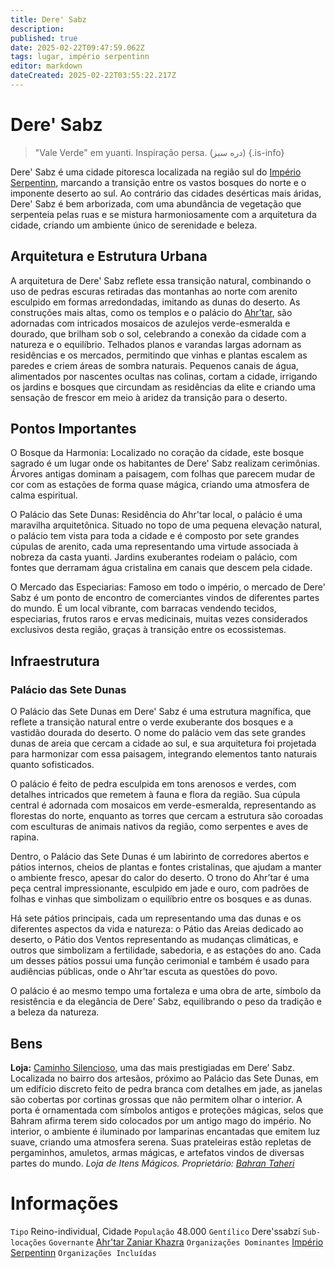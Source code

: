 ```yaml
---
title: Dere' Sabz
description: 
published: true
date: 2025-02-22T09:47:59.062Z
tags: lugar, império serpentinn
editor: markdown
dateCreated: 2025-02-22T03:55:22.217Z
---
```


# Dere' Sabz

> "Vale Verde" em yuanti.
> Inspiração persa. (دره سبز)
{.is-info}

Dere' Sabz é uma cidade pitoresca localizada na região sul do [Império Serpentinn](/faccoes/nacoes/imperio-serpentinn), marcando a transição entre os vastos bosques do norte e o imponente deserto ao sul. Ao contrário das cidades desérticas mais áridas, Dere' Sabz é bem arborizada, com uma abundância de vegetação que serpenteia pelas ruas e se mistura harmoniosamente com a arquitetura da cidade, criando um ambiente único de serenidade e beleza.

## Arquitetura e Estrutura Urbana

A arquitetura de Dere' Sabz reflete essa transição natural, combinando o uso de pedras escuras retiradas das montanhas ao norte com arenito esculpido em formas arredondadas, imitando as dunas do deserto. As construções mais altas, como os templos e o palácio do [Ahr'tar](/rankings-e-titulos/imperio-serpentinn/ahrtar), são adornadas com intricados mosaicos de azulejos verde-esmeralda e dourado, que brilham sob o sol, celebrando a conexão da cidade com a natureza e o equilíbrio. Telhados planos e varandas largas adornam as residências e os mercados, permitindo que vinhas e plantas escalem as paredes e criem áreas de sombra naturais. Pequenos canais de água, alimentados por nascentes ocultas nas colinas, cortam a cidade, irrigando os jardins e bosques que circundam as residências da elite e criando uma sensação de frescor em meio à aridez da transição para o deserto.

## Pontos Importantes

O Bosque da Harmonia: Localizado no coração da cidade, este bosque sagrado é um lugar onde os habitantes de Dere' Sabz realizam cerimônias. Árvores antigas dominam a paisagem, com folhas que parecem mudar de cor com as estações de forma quase mágica, criando uma atmosfera de calma espiritual.

O Palácio das Sete Dunas: Residência do Ahr'tar local, o palácio é uma maravilha arquitetônica. Situado no topo de uma pequena elevação natural, o palácio tem vista para toda a cidade e é composto por sete grandes cúpulas de arenito, cada uma representando uma virtude associada à nobreza da casta yuanti. Jardins exuberantes rodeiam o palácio, com fontes que derramam água cristalina em canais que descem pela cidade.

O Mercado das Especiarias: Famoso em todo o império, o mercado de Dere' Sabz é um ponto de encontro de comerciantes vindos de diferentes partes do mundo. É um local vibrante, com barracas vendendo tecidos, especiarias, frutos raros e ervas medicinais, muitas vezes considerados exclusivos desta região, graças à transição entre os ecossistemas.

## Infraestrutura

### Palácio das Sete Dunas

O Palácio das Sete Dunas em Dere' Sabz é uma estrutura magnífica, que reflete a transição natural entre o verde exuberante dos bosques e a vastidão dourada do deserto. O nome do palácio vem das sete grandes dunas de areia que cercam a cidade ao sul, e sua arquitetura foi projetada para harmonizar com essa paisagem, integrando elementos tanto naturais quanto sofisticados.

O palácio é feito de pedra esculpida em tons arenosos e verdes, com detalhes intricados que remetem à fauna e flora da região. Sua cúpula central é adornada com mosaicos em verde-esmeralda, representando as florestas do norte, enquanto as torres que cercam a estrutura são coroadas com esculturas de animais nativos da região, como serpentes e aves de rapina.

Dentro, o Palácio das Sete Dunas é um labirinto de corredores abertos e pátios internos, cheios de plantas e fontes cristalinas, que ajudam a manter o ambiente fresco, apesar do calor do deserto. O trono do Ahr’tar é uma peça central impressionante, esculpido em jade e ouro, com padrões de folhas e vinhas que simbolizam o equilíbrio entre os bosques e as dunas.

Há sete pátios principais, cada um representando uma das dunas e os diferentes aspectos da vida e natureza: o Pátio das Areias dedicado ao deserto, o Pátio dos Ventos representando as mudanças climáticas, e outros que simbolizam a fertilidade, sabedoria, e as estações do ano. Cada um desses pátios possui uma função cerimonial e também é usado para audiências públicas, onde o Ahr’tar escuta as questões do povo.

O palácio é ao mesmo tempo uma fortaleza e uma obra de arte, símbolo da resistência e da elegância de Dere' Sabz, equilibrando o peso da tradição e a beleza da natureza.

## Bens
**Loja:** [Caminho Silencioso](/lugares/plano-material/drafeon/sudeste-de-drafeon/dere-sabz), uma das mais prestigiadas em Dere’ Sabz. Localizada no bairro dos artesãos, próximo ao Palácio das Sete Dunas, em um edifício discreto feito de pedra branca com detalhes em jade, as janelas são cobertas por cortinas grossas que não permitem olhar o interior. A porta é ornamentada com símbolos antigos e proteções mágicas, selos que Bahram afirma terem sido colocados por um antigo mago do império. No interior, o ambiente é iluminado por lamparinas encantadas que emitem luz suave, criando uma atmosfera serena. Suas prateleiras estão repletas de pergaminhos, amuletos, armas mágicas, e artefatos vindos de diversas partes do mundo. 
*Loja de Itens Mágicos. Proprietário: [Bahran Taheri](/individuos/bahran-taheri)*

# Informações
`Tipo` Reino-individual, Cidade
`População` 48.000
`Gentílico` Dere'ssabzi 
`Sub-locações` 
`Governante` [Ahr'tar Zaniar Khazra](/individuos/ahrtar-zaniar-khazra)
`Organizações Dominantes` [Império Serpentinn](/faccoes/nacoes/imperio-serpentinn)
`Organizações Incluídas`